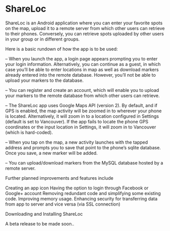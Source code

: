ShareLoc
==========

ShareLoc is an Android application where you can enter your favorite spots on the map, upload it to a remote server from which  other users can retrieve to their phones.  Conversely, you can retrieve spots uploaded by other users in your group or in different groups.

Here is a basic rundown of how the app is to be used:

– When you launch the app, a login page appears prompting you to enter your login information. Alternatively, you can continue as a guest, in which case you’ll be able to enter locations in map as well as download markers already entered into the remote database.   However, you’ll not be able to upload your markers to the database.

– You can register and create an account, which will enable you to upload your markers to the remote database from which other users can retrieve.

– The ShareLoc app uses Google Maps API (version 2).  By default, and if GPS is enabled, the map activity will be zoomed in to wherever your phone is located.  Alternatively, it will zoom in to a location configured in Settings (default is set to Vancouver).  If the app fails to locate the phone GPS coordinates or the input location in Settings, it will zoom in to Vancouver (which is hard-coded).

– When you tap on the map, a new activity launches with the tapped address and prompts you to save that point to the phone’s sqlite database.  Once you save, a new marker will be added.

– You can upload/download markers from the MySQL database hosted by a remote server.

Further planned improvements and features include

Creating an app icon
Having the option to login through Facebook or Google+ account
Removing redundant code and simplifying some existing code.
Improving memory usage.
Enhancing security for transferring data from app to server and vice versa (via SSL connection)

Downloading and Installing ShareLoc

A beta release to be made soon..

